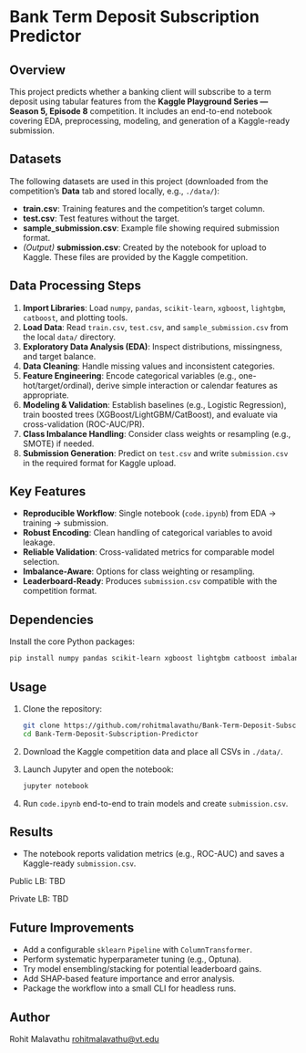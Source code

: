 # Bank Term Deposit Subscription Predictor

## Overview

This project predicts whether a banking client will subscribe to a term deposit using tabular features from the **Kaggle Playground Series — Season 5, Episode 8** competition. It includes an end-to-end notebook covering EDA, preprocessing, modeling, and generation of a Kaggle-ready submission.

## Datasets

The following datasets are used in this project (downloaded from the competition’s **Data** tab and stored locally, e.g., `./data/`):

* **train.csv**: Training features and the competition’s target column.
* **test.csv**: Test features without the target.
* **sample\_submission.csv**: Example file showing required submission format.
* *(Output)* **submission.csv**: Created by the notebook for upload to Kaggle.
  These files are provided by the Kaggle competition.

## Data Processing Steps

1. **Import Libraries**: Load `numpy`, `pandas`, `scikit-learn`, `xgboost`, `lightgbm`, `catboost`, and plotting tools.
2. **Load Data**: Read `train.csv`, `test.csv`, and `sample_submission.csv` from the local `data/` directory.
3. **Exploratory Data Analysis (EDA)**: Inspect distributions, missingness, and target balance.
4. **Data Cleaning**: Handle missing values and inconsistent categories.
5. **Feature Engineering**: Encode categorical variables (e.g., one-hot/target/ordinal), derive simple interaction or calendar features as appropriate.
6. **Modeling & Validation**: Establish baselines (e.g., Logistic Regression), train boosted trees (XGBoost/LightGBM/CatBoost), and evaluate via cross-validation (ROC-AUC/PR).
7. **Class Imbalance Handling**: Consider class weights or resampling (e.g., SMOTE) if needed.
8. **Submission Generation**: Predict on `test.csv` and write `submission.csv` in the required format for Kaggle upload.

## Key Features

* **Reproducible Workflow**: Single notebook (`code.ipynb`) from EDA → training → submission.
* **Robust Encoding**: Clean handling of categorical variables to avoid leakage.
* **Reliable Validation**: Cross-validated metrics for comparable model selection.
* **Imbalance-Aware**: Options for class weighting or resampling.
* **Leaderboard-Ready**: Produces `submission.csv` compatible with the competition format.

## Dependencies

Install the core Python packages:

```bash
pip install numpy pandas scikit-learn xgboost lightgbm catboost imbalanced-learn matplotlib seaborn jupyter
```

## Usage

1. Clone the repository:

   ```bash
   git clone https://github.com/rohitmalavathu/Bank-Term-Deposit-Subscription-Predictor.git
   cd Bank-Term-Deposit-Subscription-Predictor
   ```
2. Download the Kaggle competition data and place all CSVs in `./data/`.
3. Launch Jupyter and open the notebook:

   ```bash
   jupyter notebook
   ```
4. Run `code.ipynb` end-to-end to train models and create `submission.csv`.

## Results

* The notebook reports validation metrics (e.g., ROC-AUC) and saves a Kaggle-ready `submission.csv`.

Public LB: TBD

Private LB: TBD

## Future Improvements

* Add a configurable `sklearn` `Pipeline` with `ColumnTransformer`.
* Perform systematic hyperparameter tuning (e.g., Optuna).
* Try model ensembling/stacking for potential leaderboard gains.
* Add SHAP-based feature importance and error analysis.
* Package the workflow into a small CLI for headless runs.

## Author

Rohit Malavathu
[rohitmalavathu@vt.edu](mailto:rohitmalavathu@vt.edu)
